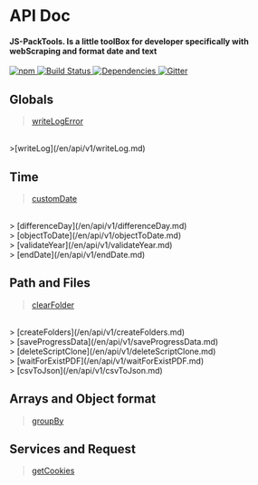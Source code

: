 # API Doc
#### JS-PackTools. Is a little toolBox for developer specifically with webScraping and format date and text
<p>
    <a href="https://www.npmjs.com/package/js-packtools">
        <img alt="npm" src="https://img.shields.io/npm/v/js-packtools.svg">
    </a>
    <a href="https://travis-ci.org/jasp402/js-packtools">
        <img alt="Build Status" src="https://travis-ci.org/jasp402/js-packtools.svg?branch=master">
    </a>
    <a href="https://david-dm.org/jasp402/js-packtools">
        <img alt="Dependencies" src="https://david-dm.org/jasp402/js-packtools/status.svg">
    </a>    
    <a href="https://gitter.im/js-packtools/community?utm_source=badge&utm_medium=badge&utm_campaign=pr-badge">
        <img alt="Gitter" src="https://badges.gitter.im/js-packtools/community.svg">
    </a>
</p>

## Globals

>[writeLogError](/en/api/v1/writeLogError.md)
<br>
>[writeLog](/en/api/v1/writeLog.md)


## Time

> [customDate](/en/api/v1/customDate.md)
<br>
> [differenceDay](/en/api/v1/differenceDay.md)
<br>
> [objectToDate](/en/api/v1/objectToDate.md)
<br>
> [validateYear](/en/api/v1/validateYear.md)
<br>
> [endDate](/en/api/v1/endDate.md)


## Path and Files

> [clearFolder](/en/api/v1/clearFolder.md)
<br>
> [createFolders](/en/api/v1/createFolders.md)
<br>
> [saveProgressData](/en/api/v1/saveProgressData.md)
<br>
> [deleteScriptClone](/en/api/v1/deleteScriptClone.md)
<br>
> [waitForExistPDF](/en/api/v1/waitForExistPDF.md)
<br>
> [csvToJson](/en/api/v1/csvToJson.md)


## Arrays and Object format
> [groupBy](/en/api/v1/groupBy.md)

## Services and Request
> [getCookies](/en/api/v1/getCookies.md)
